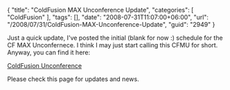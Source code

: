 {
	"title": "ColdFusion MAX Unconference Update",
	"categories": [
		"ColdFusion"
	],
	"tags": [],
	"date": "2008-07-31T11:07:00+06:00",
	"url": "/2008/07/31/ColdFusion-MAX-Unconference-Update",
	"guid": "2949"
}

Just a quick update, I've posted the initial (blank for now :) schedule for the CF MAX Unconfernece. I think I may just start calling this CFMU for short. Anyway, you can find it here:

<a href="http://www.raymondcamden.com/page.cfm/ColdFusion-Unconference">ColdFusion Unconference</a>

Please check this page for updates and news.